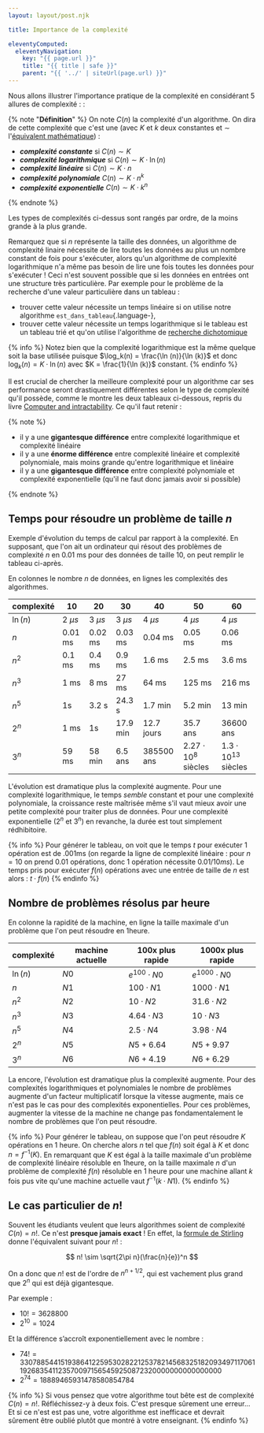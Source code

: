 ```yaml
---
layout: layout/post.njk

title: Importance de la complexité

eleventyComputed:
  eleventyNavigation:
    key: "{{ page.url }}"
    title: "{{ title | safe }}"
    parent: "{{ '../' | siteUrl(page.url) }}"
---
```


Nous allons illustrer l'importance pratique de la complexité en considérant 5 allures de complexité : :

{% note "**Définition**" %}
On note $C(n)$ la complexité d'un algorithme. On dira de cette complexité que c'est une (avec $K$ et $k$ deux constantes et $\sim$ l'[équivalent mathématique](https://fr.wikipedia.org/wiki/%C3%89quivalent)) :

- **_complexité constante_** si $C(n) \sim K$
- **_complexité logarithmique_** si $C(n) \sim K\cdot \ln(n)$
- **_complexité linéaire_** si $C(n) \sim K\cdot n$
- **_complexité polynomiale_** $C(n) \sim K\cdot n^k$
- **_complexité exponentielle_** $C(n) \sim K\cdot k^n$

{% endnote %}

Les types de complexités ci-dessus sont rangés par ordre, de la moins grande à la plus grande.

Remarquez que si $n$ représente la taille des données, un algorithme de complexité linaire nécessite de lire toutes les données au plus un nombre constant de fois pour s'exécuter, alors qu'un algorithme de complexité logarithmique n'a même pas besoin de lire une fois toutes les données pour s'exécuter ! Ceci n'est souvent possible que si les données en entrées ont une structure très particulière. Par exemple pour le problème de la recherche d'une valeur particulière dans un tableau :

- trouver cette valeur nécessite un temps linéaire si on utilise notre algorithme `est_dans_tableau`{.language-},
- trouver cette valeur nécessite un temps logarithmique si le tableau est un tableau trié et qu'on utilise l'algorithme de [recherche dichotomique](https://fr.wikipedia.org/wiki/Recherche_dichotomique)

{% info %}
Notez bien que la complexité logarithmique est la même quelque soit la base utilisée puisque $\log_k(n) = \frac{\ln (n)}{\ln (k)}$ et donc $\log_k(n) = K\cdot \ln(n)$ avec $K = \frac{1}{\ln (k)}$ constant.
{% endinfo %}

Il est crucial de chercher la meilleure complexité pour un algorithme car ses performance seront drastiquement différentes selon le type de complexité qu'il possède, comme le montre les deux tableaux ci-dessous, repris du livre [Computer and intractability](https://en.wikipedia.org/wiki/Computers_and_Intractability). Ce qu'il faut retenir :

{% note %}

- il y a une **gigantesque différence** entre complexité logarithmique et complexité linéaire
- il y a une **énorme différence** entre complexité linéaire et complexité polynomiale, mais moins grande qu'entre logarithmique et linéaire
- il y a une **gigantesque différence** entre complexité polynomiale et complexité exponentielle (qu'il ne faut donc jamais avoir si possible)

{% endnote %}

## Temps pour résoudre un problème de taille $n$

Exemple d'évolution du temps de calcul par rapport à la complexité. En supposant, que l'on ait un ordinateur qui résout des problèmes de complexité $n$ en 0.01 ms pour des données de taille 10, on peut remplir le tableau ci-après.

En colonnes le nombre $n$ de données, en lignes les complexités des algorithmes.

| complexité | 10        | 20        | 30        | 40         | 50                       | 60                         |
| ---------- | --------- | --------- | --------- | ---------- | ------------------------ | -------------------------- |
| $\ln(n)$   | 2 $\mu s$ | 3 $\mu s$ | 3 $\mu s$ | 4 $\mu s$  | 4 $\mu s$                | 4 $\mu s$                  |
| $n$        | 0.01 ms   | 0.02 ms   | 0.03 ms   | 0.04 ms    | 0.05 ms                  | 0.06 ms                    |
| $n^2$      | 0.1 ms    | 0.4 ms    | 0.9 ms    | 1.6 ms     | 2.5 ms                   | 3.6 ms                     |
| $n^3$      | 1 ms      | 8 ms      | 27 ms     | 64 ms      | 125 ms                   | 216 ms                     |
| $n^5$      | 1s        | 3.2 s     | 24.3 s    | 1.7 min    | 5.2 min                  | 13 min                     |
| $2^n$      | 1 ms      | 1s        | 17.9 min  | 12.7 jours | 35.7 ans                 | 36600 ans                  |
| $3^n$      | 59 ms     | 58 min    | 6.5 ans   | 385500 ans | $2.27\cdot 10^8$ siècles | $1.3\cdot 10^{13}$ siècles |

L'évolution est dramatique plus la complexité augmente. Pour une complexité logarithmique, le temps _semble_ constant et pour une complexité polynomiale, la croissance reste maîtrisée même s'il vaut mieux avoir une petite complexité pour traiter plus de données. Pour une complexité exponentielle ($2^n$ et $3^n$) en revanche, la durée est tout simplement rédhibitoire.

{% info %}
Pour générer le tableau, on voit que le temps $t$ pour exécuter 1 opération est de .001ms (on regarde la ligne de complexité linéaire : pour $n=10$ on prend 0.01 opérations, donc 1 opération nécessite $0.01/10ms$). Le temps pris pour exécuter $f(n)$ opérations avec une entrée de taille de $n$ est alors : $t \cdot f(n)$
{% endinfo %}

## Nombre de problèmes résolus par heure

En colonne la rapidité de la machine, en ligne la taille maximale d'un problème que l'on peut résoudre en 1heure.

| complexité | machine actuelle | 100x plus rapide   | 1000x plus rapide   |
| ---------- | ---------------- | ------------------ | ------------------- |
| $\ln(n)$   | $N0$             | $e^{100} \cdot N0$ | $e^{1000} \cdot N0$ |
| $n$        | $N1$             | $100 \cdot N1$     | $1000 \cdot N1$     |
| $n^2$      | $N2$             | $10 \cdot N2$      | $31.6 \cdot N2$     |
| $n^3$      | $N3$             | $4.64 \cdot N3$    | $10 \cdot N3$       |
| $n^5$      | $N4$             | $2.5 \cdot N4$     | $3.98 \cdot N4$     |
| $2^n$      | $N5$             | $N5 + 6.64$        | $N5 + 9.97$         |
| $3^n$      | $N6$             | $N6 + 4.19$        | $N6 + 6.29$         |

La encore, l'évolution est dramatique plus la complexité augmente. Pour des complexités logarithmiques et polynomiales le nombre de problèmes augmente d'un facteur multiplicatif lorsque la vitesse augmente, mais ce n'est pas le cas pour des complexités exponentielles. Pour ces problèmes, augmenter la vitesse de la machine ne change pas fondamentalement le nombre de problèmes que l'on peut résoudre.

{% info %}
Pour générer le tableau, on suppose que l'on peut résoudre $K$ opérations en 1 heure. On cherche alors $n$ tel que $f(n)$ soit égal à $K$ et donc $n = f^{-1}(K)$. En remarquant que $K$ est égal à la taille maximale d'un problème de complexité linéaire résoluble en 1heure, on la taille maximale $n$ d'un problème de complexité $f(n)$ résoluble en 1 heure pour une machine allant $k$ fois pus vite qu'une machine actuelle vaut $f^{-1}(k \cdot N1)$.
{% endinfo %}

## Le cas particulier de $n!$

Souvent les étudiants veulent que leurs algorithmes soient de complexité $C(n) = n!$. Ce n'est **presque jamais exact** ! En effet, la [formule de Stirling](https://fr.wikipedia.org/wiki/Formule_de_Stirling) donne l'équivalent suivant pour $n!$ :

$$
n! \sim \sqrt{2\pi n}(\frac{n}{e})^n
$$

On a donc que $n!$ est de l'ordre de $n^{n+1/2}$, qui est vachement plus grand que $2^{n}$ qui est déjà gigantesque.

Par exemple :

- $10! = 3628800$
- $2^{10} = 1024$

Et la différence s’accroît exponentiellement avec le nombre :

- $74! = 330788544151938641225953028221253782145683251820934971170611926835411235700971565459250872320000000000000000$
- $2^{74} = 18889465931478580854784$

{% info %}
Si vous pensez que votre algorithme tout bête est de complexité $C(n) = n!$. Réfléchissez-y à deux fois. C'est presque sûrement une erreur... Et si ce n'est est pas une, votre algorithme est inefficace et devrait sûrement être oublié plutôt que montré à votre enseignant.
{% endinfo %}
